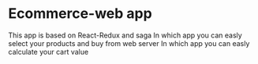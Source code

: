 # Ecommerce-web app
This app is based on React-Redux and saga
In which app you can easly select your products and buy from web server 
In which app you can easly calculate your cart value 

